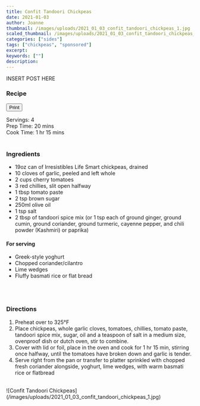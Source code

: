 ```yaml
---
title: Confit Tandoori Chickpeas
date: 2021-01-03
author: Joanne
thumbnail: /images/uploads/2021_01_03_confit_tandoori_chickpeas_1.jpg
scaled_thumbnail: /images/uploads/2021_01_03_confit_tandoori_chickpeas_0.jpg
categories: ["sides"]
tags: ["chickpeas", "sponsored"]
excerpt: 
keywords: [""]
description: 
---
```

<span class="blog-text">

INSERT POST HERE

<!--</br>
</br>
{{< youtube 2U5KL1buARQ >}}
</br>
</br>-->
</span>

### Recipe
<div print_button><form>
<input type="button" value="Print" class="btn__print" onClick="window.print()">
</form></div>

<div>Servings: <span itemprop="recipeYield">4</div>
<div>Prep Time: <meta itemprop="prepTime" content="PT20M">20 mins</div>
<div>Cook Time: <meta itemprop="cookTime" content="PT75M">1 hr 15 mins</div>
</br>

### Ingredients

* <span itemprop="recipeIngredient">19oz can of Irresistibles Life Smart chickpeas, drained </span>
* <span itemprop="recipeIngredient">10 cloves of garlic, peeled and left whole </span>
* <span itemprop="recipeIngredient">2 cups cherry tomatoes </span>
* <span itemprop="recipeIngredient">3 red chillies, slit open halfway</span>
* <span itemprop="recipeIngredient">1 tbsp tomato paste</span>
* <span itemprop="recipeIngredient">2 tsp brown sugar</span>
* <span itemprop="recipeIngredient">250ml olive oil</span>
* <span itemprop="recipeIngredient">1 tsp salt </span>
* <span itemprop="recipeIngredient">2 tbsp of tandoori spice mix (or 1 tsp each of ground ginger, ground cumin, ground coriander, ground turmeric, cayenne pepper, and chili powder (Kashmiri) or paprika) </span>

#### For serving
* <span itemprop="recipeIngredient">Greek-style yoghurt </span>
* <span itemprop="recipeIngredient">Chopped coriander/cilantro </span>
* <span itemprop="recipeIngredient">Lime wedges </span>
* <span itemprop="recipeIngredient">Fluffy basmati rice or flat bread </span>
</br>
</br>

### Directions
1. Preheat over to 325°F
2. Place chickpeas, whole garlic cloves, tomatoes, chillies, tomato paste, tandoori spice mix, sugar, oil and a teaspoon of salt in a medium size, ovenproof dish or dutch oven, stir to combine. 
3. Cover with lid or foil, place in the oven and cook for 1 hr 15 min, stirring once halfway, until the tomatoes have broken down and garlic is tender. 
4. Serve right from the pan or transfer to platter sprinkled with chopped fresh coriander alongside, yoghurt, lime wedges, with warm basmati rice or flatbread 

</br>
![Confit Tandoori Chickpeas](/images/uploads/2021_01_03_confit_tandoori_chickpeas_1.jpg)